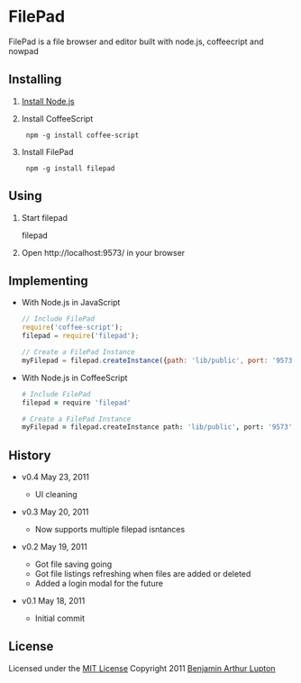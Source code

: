 # FilePad

FilePad is a file browser and editor built with node.js, coffeecript and nowpad


## Installing


1. [Install Node.js](https://github.com/balupton/node/wiki/Installing-Node.js)

2. Install CoffeeScript
		
		npm -g install coffee-script

3. Install FilePad

		npm -g install filepad


## Using

1. Start filepad

	filepad

2. Open http://localhost:9573/ in your browser


## Implementing

- With Node.js in JavaScript

	``` javascript
	// Include FilePad
	require('coffee-script');
	filepad = require('filepad');

	// Create a FilePad Instance
	myFilepad = filepad.createInstance({path: 'lib/public', port: '9573'});
	```

- With Node.js in CoffeeScript
	
	``` coffeescript
	# Include FilePad
	filepad = require 'filepad'

	# Create a FilePad Instance
	myFilepad = filepad.createInstance path: 'lib/public', port: '9573'


## History

- v0.4 May 23, 2011
	- UI cleaning

- v0.3 May 20, 2011
	- Now supports multiple filepad isntances

- v0.2 May 19, 2011
	- Got file saving going
	- Got file listings refreshing when files are added or deleted
	- Added a login modal for the future

- v0.1 May 18, 2011
	- Initial commit


## License

Licensed under the [MIT License](http://creativecommons.org/licenses/MIT/)
Copyright 2011 [Benjamin Arthur Lupton](http://balupton.com)
